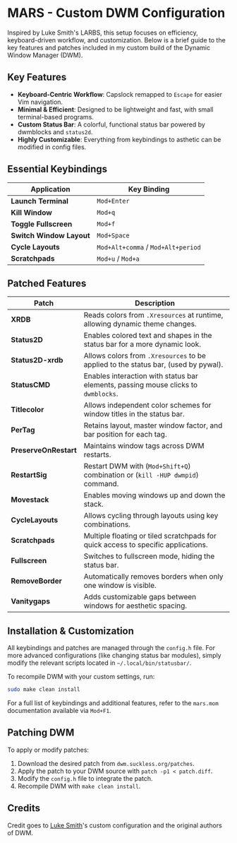 # MARS - Custom DWM Configuration

Inspired by Luke Smith's LARBS, this setup focuses on efficiency, keyboard-driven workflow, and customization. Below is a brief guide to the key features and patches included in my custom build of the Dynamic Window Manager (DWM).

## Key Features

- **Keyboard-Centric Workflow**: Capslock remapped to `Escape` for easier Vim navigation.
- **Minimal & Efficient**: Designed to be lightweight and fast, with small terminal-based programs.
- **Custom Status Bar**: A colorful, functional status bar powered by dwmblocks and `status2d`.
- **Highly Customizable**: Everything from keybindings to asthetic can be modified in config files.

## Essential Keybindings

| **Application**          | **Key Binding**                      |
|--------------------------|--------------------------------------|
| **Launch Terminal**      | `Mod+Enter`                          |
| **Kill Window**          | `Mod+q`                              |
| **Toggle Fullscreen**    | `Mod+f`                              |
| **Switch Window Layout** | `Mod+Space`                          |
| **Cycle Layouts**        | `Mod+Alt+comma` / `Mod+Alt+period`   |
| **Scratchpads**          | `Mod+u` / `Mod+a`                    |

## Patched Features

| **Patch**             | **Description**                                                                    |
|-----------------------|------------------------------------------------------------------------------------|
| **XRDB**              | Reads colors from `.Xresources` at runtime, allowing dynamic theme changes.        |
| **Status2D**          | Enables colored text and shapes in the status bar for a more dynamic look.         |
| **Status2D-xrdb**     | Allows colors from `.Xresources` to be applied to the status bar, (used by pywal). |
| **StatusCMD**         | Enables interaction with status bar elements, passing mouse clicks to `dwmblocks`. |
| **Titlecolor**        | Allows independent color schemes for window titles in the status bar.              |
| **PerTag**            | Retains layout, master window factor, and bar position for each tag.               |
| **PreserveOnRestart** | Maintains window tags across DWM restarts.                                         |
| **RestartSig**        | Restart DWM with (`Mod+Shift+Q`) combination or (`kill -HUP dwmpid`) command.      |
| **Movestack**         | Enables moving windows up and down the stack.                                      |
| **CycleLayouts**      | Allows cycling through layouts using key combinations.                             |
| **Scratchpads**       | Multiple floating or tiled scratchpads for quick access to specific applications.  |
| **Fullscreen**        | Switches to fullscreen mode, hiding the status bar.                                |
| **RemoveBorder**      | Automatically removes borders when only one window is visible.                     |
| **Vanitygaps**        | Adds customizable gaps between windows for aesthetic spacing.                      |

## Installation & Customization

All keybindings and patches are managed through the `config.h` file. For more advanced configurations (like changing status bar modules), simply modify the relevant scripts located in `~/.local/bin/statusbar/`.

To recompile DWM with your custom settings, run:
```bash
sudo make clean install
```

For a full list of keybindings and additional features, refer to the `mars.mom` documentation available via `Mod+F1`.

## Patching DWM

To apply or modify patches:
1. Download the desired patch from `dwm.suckless.org/patches`.
2. Apply the patch to your DWM source with `patch -p1 < patch.diff`.
3. Modify the `config.h` file to integrate the patch.
4. Recompile DWM with `make clean install`.

## Credits
Credit goes to [Luke Smith](https://www.github.com/lukesmithxyz)'s custom configuration and the original authors of DWM.

